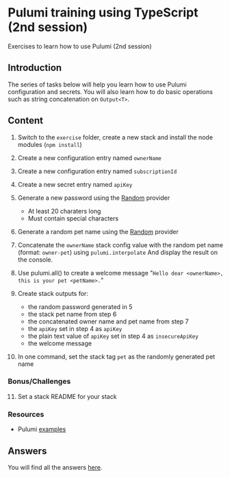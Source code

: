 # Pulumi training using TypeScript (2nd session)

Exercises to learn how to use Pulumi (2nd session)

## Introduction

The series of tasks below will help you learn how to use Pulumi configuration and secrets. You will also learn how to do basic operations such as string concatenation on `Output<T>`.

## Content

1. Switch to the `exercise` folder, create a new stack and install the node modules (`npm install`)
2. Create a new configuration entry named `ownerName`
3. Create a new configuration entry named `subscriptionId`
4. Create a new secret entry named `apiKey`
5. Generate a new password using the [Random](https://www.pulumi.com/registry/packages/random/) provider
   - At least 20 charaters long
   - Must contain special characters
6. Generate a random pet name using the [Random](https://www.pulumi.com/registry/packages/random/) provider
7. Concatenate the `ownerName` stack config value with the random pet name (format: `owner-pet`) using `pulumi.interpolate` And display the result on the console.
8. Use pulumi.all() to create a welcome message "`Hello dear <ownerName>, this is your pet <petName>.`"
9. Create stack outputs for:

   - the random password generated in 5
   - the stack pet name from step 6
   - the concatenated owner name and pet name from step 7
   - the `apiKey` set in step 4 as `apiKey`
   - the plain text value of `apiKey` set in step 4 as `insecureApiKey`
   - the welcome message

10. In one command, set the stack tag `pet` as the randomly generated pet name

### Bonus/Challenges

11. Set a stack README for your stack

### Resources

- Pulumi [examples](https://github.com/pulumi/examples)

## Answers

You will find all the answers [here](answer/).
